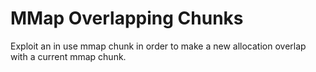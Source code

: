 # MMap Overlapping Chunks 
Exploit an in use mmap chunk in order to make a new allocation overlap with a current mmap chunk.
